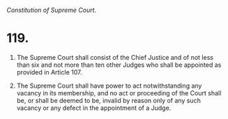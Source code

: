 *Constitution of Supreme Court.*

# 119.

1. The Supreme Court shall consist of the Chief Justice and of not less than six and not more than ten other Judges who shall be appointed as provided in Article 107.

2. The Supreme Court shall have power to act notwithstanding any vacancy in its membership, and no act or proceeding of the Court shall be, or shall be deemed to be, invalid by reason only of any such vacancy or any defect in the appointment of a Judge.